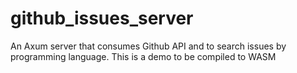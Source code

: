 # github_issues_server
An Axum server that consumes Github API and to search issues by programming language. This is a demo to be compiled to WASM
